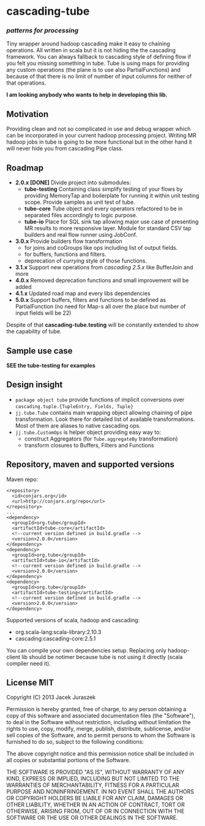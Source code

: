 cascading-tube
==============
### *patterns for processing* ###

Tiny wrapper around hadoop cascading make it easy to chaining operations. All written in scala but it is not hiding the the cascading framework. You can always fallback to cascading style of defining flow if you felt you missing something in tube. Tube is using maps for providing any custom operations (the plane is to use also PartialFunctions) and because of that there is no limit of number of input columns for neither of that operations. 

**I am looking anybody who wants to help in developing this lib.**

## Motivation ##

Providing clean and not so complicated in use and debug wrapper which can be incorporated in your current hadoop processing project.
Writing MR hadoop jobs in tube is going to be more functional but in the other hand it will never hide you from cascading Pipe class.

## Roadmap ##
- **2.0.x [DONE]** Divide project into submodules:
  - **tube-testing** Containing class simplify testing of your flows by providing MemoryTap and boilerplate for running it within unit testing scope. Provide samples as unit test of tube.
  - **tube-core** Tube object and every operators refactored to be in separated files accordingly to logic purpose.
  - **tube-io** Place for SQL sink tap allowing major use case of presenting MR results to more responsive layer. Module for standard CSV tap builders and real flow runner using JobConf.
- **3.0.x** Provide builders flow transformation
  - for joins and coGroups like ops including list of output fields.
  - for buffers, functions and filters.
  - deprecation of _currying_ style of those functions.
- **3.1.x** Support new operations from *cascading 2.5.x* like BufferJoin and more
- **4.0.x** Removed deprecation functions and small improvement will be added
- **4.1.x** Updated road map and every libs dependencies
- **5.0.x** Support buffers, filters and functions to be defined as PartialFunction (no need for Map-s all over the place but number of input fields will be 22)

Despite of that **cascading-tube.testing** will be constantly extended to show the capability of tube.

## Sample use case ##
**SEE the tube-testing for examples**

## Design insight ##
* ```package object tube``` provide functions of implicit conversions over ```cascading.tuple.{TupleEntry, Fields, Tuple}```
* ```jj.tube.Tube``` contains main wrapping object allowing chaining of pipe transformation. Look there for detailed list of available transformations. Most of them are aliases to native cascading ops.
* ```jj.tube.CustomOps``` is helper object providing easy way to: 
  + construct Aggregators (for ```Tube.aggregateBy``` transformation)
  + transform closures to Buffers, Filters and Functions

## Repository, maven and supported versions ##
Maven repo: 
```
<repository>
  <id>conjars.org</id>
  <url>http://conjars.org/repo</url>
</repository>
...
<dependency>
  <groupId>org.tube</groupId>
  <artifactId>tube-core</artifactId>
  <!--current version defined in build.gradle -->
  <version>2.0.0</version>
</dependency>
<dependency>
  <groupId>org.tube</groupId>
  <artifactId>tube-io</artifactId>
  <!--current version defined in build.gradle -->
  <version>2.0.0</version>
</dependency>
<dependency>
  <groupId>org.tube</groupId>
  <artifactId>tube-testing</artifactId>
  <!--current version defined in build.gradle -->
  <version>2.0.0</version>
</dependency>
```

Supported versions of scala, hadoop and cascading:
* org.scala-lang:scala-library:2.10.3
* cascading:cascading-core:2.5.1

You can compile your own dependencies setup. Replacing only hadoop-client lib should be notimer because tube is not using it directly (scala compiler need it).

## License MIT ##
Copyright (C) 2013 Jacek Juraszek

Permission is hereby granted, free of charge, to any person obtaining a copy of this software and associated documentation files (the "Software"), to deal in the Software without restriction, including without limitation the rights to use, copy, modify, merge, publish, distribute, sublicense, and/or sell copies of the Software, and to permit persons to whom the Software is furnished to do so, subject to the following conditions:

The above copyright notice and this permission notice shall be included in all copies or substantial portions of the Software.

THE SOFTWARE IS PROVIDED "AS IS", WITHOUT WARRANTY OF ANY KIND, EXPRESS OR IMPLIED, INCLUDING BUT NOT LIMITED TO THE WARRANTIES OF MERCHANTABILITY, FITNESS FOR A PARTICULAR PURPOSE AND NONINFRINGEMENT. IN NO EVENT SHALL THE AUTHORS OR COPYRIGHT HOLDERS BE LIABLE FOR ANY CLAIM, DAMAGES OR OTHER LIABILITY, WHETHER IN AN ACTION OF CONTRACT, TORT OR OTHERWISE, ARISING FROM, OUT OF OR IN CONNECTION WITH THE SOFTWARE OR THE USE OR OTHER DEALINGS IN THE SOFTWARE.

